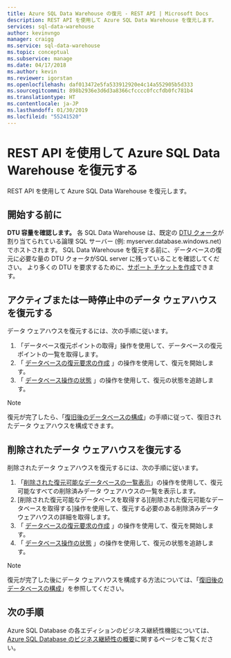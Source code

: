 ```yaml
---
title: Azure SQL Data Warehouse の復元 - REST API | Microsoft Docs
description: REST API を使用して Azure SQL Data Warehouse を復元します。
services: sql-data-warehouse
author: kevinvngo
manager: craigg
ms.service: sql-data-warehouse
ms.topic: conceptual
ms.subservice: manage
ms.date: 04/17/2018
ms.author: kevin
ms.reviewer: igorstan
ms.openlocfilehash: daf013472e5fa533912920e4c14a552905b5d333
ms.sourcegitcommit: 898b2936e3d6d3a8366cfcccc0fccfdb0fc781b4
ms.translationtype: HT
ms.contentlocale: ja-JP
ms.lasthandoff: 01/30/2019
ms.locfileid: "55241520"
---
```

# <a name="restore-an-azure-sql-data-warehouse-with-rest-apis"></a>REST API を使用して Azure SQL Data Warehouse を復元する
REST API を使用して Azure SQL Data Warehouse を復元します。

## <a name="before-you-begin"></a>開始する前に
**DTU 容量を確認します。** 各 SQL Data Warehouse は、既定の [DTU クォータ](../sql-database/sql-database-what-is-a-dtu.md)が割り当てられている論理 SQL サーバー (例: myserver.database.windows.net) でホストされます。  SQL Data Warehouse を復元する前に、データベースの復元に必要な量の DTU クォータがSQL server に残っていることを確認してください。 より多くの DTU を要求するために、[サポート チケットを作成](sql-data-warehouse-get-started-create-support-ticket.md)できます。

## <a name="restore-an-active-or-paused-data-warehouse"></a>アクティブまたは一時停止中のデータ ウェアハウスを復元する
データ ウェアハウスを復元するには、次の手順に従います。

1. 「データベース復元ポイントの取得」操作を使用して、データベースの復元ポイントの一覧を取得します。
2. 「 [データベースの復元要求の作成](https://msdn.microsoft.com/library/azure/dn509571.aspx) 」の操作を使用して、復元を開始します。
3. 「 [データベース操作の状態](https://msdn.microsoft.com/library/azure/dn720371.aspx) 」の操作を使用して、復元の状態を追跡します。

> [!NOTE]
> 復元が完了したら、「[復旧後のデータベースの構成](../sql-database/sql-database-disaster-recovery.md#configure-your-database-after-recovery)」の手順に従って、復旧されたデータ ウェアハウスを構成できます。
> 
> 

## <a name="restore-a-deleted-data-warehouse"></a>削除されたデータ ウェアハウスを復元する
削除されたデータ ウェアハウスを復元するには、次の手順に従います。

1. 「[削除された復元可能なデータベースの一覧表示](https://msdn.microsoft.com/library/azure/dn509562.aspx)」の操作を使用して、復元可能なすべての削除済みデータ ウェアハウスの一覧を表示します。
2. [削除された復元可能なデータベースを取得する][削除された復元可能なデータベースを取得する]操作を使用して、復元する必要のある削除済みデータ ウェアハウスの詳細を取得します。
3. 「 [データベースの復元要求の作成](https://msdn.microsoft.com/library/azure/dn509571.aspx) 」の操作を使用して、復元を開始します。
4. 「 [データベース操作の状態](https://msdn.microsoft.com/library/azure/dn720371.aspx) 」の操作を使用して、復元の状態を追跡します。

> [!NOTE]
> 復元が完了した後にデータ ウェアハウスを構成する方法については、「[復旧後のデータベースの構成](../sql-database/sql-database-disaster-recovery.md#configure-your-database-after-recovery)」を参照してください。
> 
> 

## <a name="next-steps"></a>次の手順
Azure SQL Database の各エディションのビジネス継続性機能については、 [Azure SQL Database のビジネス継続性の概要](../sql-database/sql-database-business-continuity.md)に関するページをご覧ください。
